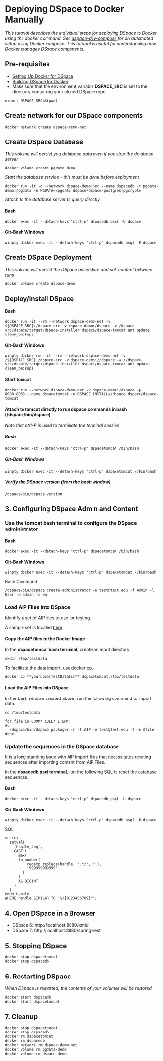 # Deploying DSpace to Docker Manually
_This tutorial describes the individual steps for deploying DSpace to Docker using the docker command.  See [dspace-dev-compose](dspace-dev-compose) for an automated setup using Docker compose.  This tutorial is useful for understanding how Docker manages DSpace components._


## Pre-requisites
- [Setting Up Docker for DSpace](tutorialSetup.md)
- [Building DSpace for Docker](tutorialBuild.md)
- Make sure that the environment variable **DSPACE_SRC** is set to the directory containing your cloned DSpace repo

```
export DSPACE_SRC=$(pwd)
```

## Create network for our DSpace components

```
docker network create dspace-demo-net
```

## Create DSpace Database
_This volume will persist you database data even if you stop the database server_

```
docker volume create pgdata-demo
```

_Start the database service - this must be done before deployment_

```
docker run -it -d --network dspace-demo-net --name dspacedb -v pgdata-demo:/pgdata -e PGDATA=/pgdata dspace/dspace-postgres-pgcrypto
```

_Attach to the database server to query directly_

#### Bash
```
docker exec -it --detach-keys "ctrl-p" dspacedb psql -U dspace
```

#### Git-Bash Windows
```
winpty docker exec -it --detach-keys "ctrl-p" dspacedb psql -U dspace
```

## Create DSpace Deployment
_This volume will persist the DSpace assetstore and solr content between runs_

```
docker volume create dspace-demo
```

## Deploy/install DSpace

#### Bash
```
docker run -it --rm --network dspace-demo-net -v ${DSPACE_SRC}:/dspace-src -v dspace-demo:/dspace -w /dspace-src/dspace/target/dspace-installer dspace/dspace-tomcat ant update clean_backups
```

#### Git-Bash Windows
```
winpty docker run -it --rm --network dspace-demo-net -v /${DSPACE_SRC}:/dspace-src -v dspace-demo://dspace -w //dspace-src/dspace/target/dspace-installer dspace/dspace-tomcat ant update clean_backups
```

#### Start tomcat

```
docker run --network dspace-demo-net -v dspace-demo:/dspace -p 8080:8080 --name dspacetomcat -e DSPACE_INSTALL=/dspace dspace/dspace-tomcat
```

#### Attach to tomcat directly to run dspace commands in bash (/dspace/bin/dspace)
_Note that ctrl-P is used to terminate the terminal session_

##### Bash
```
docker exec -it --detach-keys "ctrl-p" dspacetomcat /bin/bash
```

##### Git-Bash Windows
```
winpty docker exec -it --detach-keys "ctrl-p" dspacetomcat //bin/bash
```

##### Verify the DSpace version (from the bash window)
```
/dspace/bin/dspace version
```

## 3. Configuring DSpace Admin and Content

### Use the tomcat bash terminal to configure the DSpace administrator

#### Bash
```
docker exec -it --detach-keys "ctrl-p" dspacetomcat /bin/bash
```

#### Git-Bash Windows
```
winpty docker exec -it --detach-keys "ctrl-p" dspacetomcat //bin/bash
```

Bash Command
```
/dspace/bin/dspace create-administrator -e test@test.edu -f Admin -l User -p admin -c en
```

### Load AIP Files into DSpace

Identify a set of AIP files to use for testing.

A sample set is located [here](https://github.com/DSpace-Labs/DSpace-codenvy/tree/master/TestData).

#### Copy the AIP files to the Docker Image

In the **dspacetomcat bash terminal**, create an input directory

```
mkdir /tmp/testdata
```

To facilitate the data import, use docker cp.
```
docker cp **yourLocalTestDataDir** dspacetomcat:/tmp/testdata
```

#### Load the AIP Files into DSpace

In the bash window created above, run the following command to import data.
```
cd /tmp/testdata
```

```
for file in COMM* COLL* ITEM*;
do
  /dspace/bin/dspace packager -r -t AIP -e test@test.edu -f -u $file
done
```

### Update the sequences in the DSpace database

It is a long standing issue with AIP import files that necessitates reseting sequences after importing content from AIP Files.

In the **dspacedb psql terminal**, run the following SQL to reset the database sequences.

#### Bash
```
docker exec -it --detach-keys "ctrl-p" dspacedb psql -U dspace
```

#### Git-Bash Windows
```
winpty docker exec -it --detach-keys "ctrl-p" dspacedb psql -U dspace
```

SQL
```
SELECT
  setval(
    'handle_seq',
    CAST (
      max(
      to_number(
          regexp_replace(handle, '.*/', ''),
          '999999999999'
        )
      )
      AS BIGINT
    )
  )
FROM handle
WHERE handle SIMILAR TO '%/[0123456789]*';
```

## 4. Open DSpace in a Browser
- DSpace 6: http://localhost:8080/xmlui
- DSpace 7: http://localhost:8080/spring-rest

## 5. Stopping DSpace

```
docker stop dspacetomcat
docker stop dspacedb
```

## 6. Restarting DSpace
_When DSpace is restarted, the contents of your volumes will be restored_

```
docker start dspacedb
docker start dspacetomcat
```

## 7. Cleanup

```
docker stop dspacetomcat
docker stop dspacedb
docker rm dspacetomcat
docker rm dspacedb
docker network rm dspace-demo-net
docker volume rm pgdata-demo
docker volume rm dspace-demo
```

